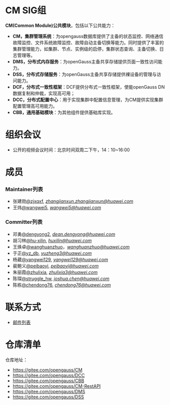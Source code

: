 # CM SIG组

**CM(Common Module)公共模块**，包括以下公共能力：
- **CM，集群管理系统**：为opengauss数据库提供了主备的状态监控、网络通信故障监控、文件系统故障监控、故障自动主备切换等能力。同时提供了丰富的集群管理能力，如集群、节点、实例级的启停，集群状态查询、主备切换、日志管理等。
- **DMS，分布式内存服务**：为openGauss主备共享存储提供页面一致性访问能力。
- **DSS，分布式存储服务**：为openGauss主备共享存储提供裸设备的管理与访问能力。
- **DCF，分布式一致性框架**：DCF提供分布式一致性框架，使能openGauss DN数据复制和仲裁，实现高可用；
- **DCC，分布式配置中心**：用于实现集群中配置信息管理，为CM提供实现集群配置管理高可用能力。
- **CBB，通用基础模块**：为其他组件提供基础库实现。

# 组织会议

- 公开的视频会议时间：北京时间双周二下午，14：10~16:00

# 成员

### Maintainer列表

- 张建勋[@zjxqxf](https://gitee.com/zjxqxf), *zhangjianxun.zhangjianxun@huawei.com*
- 王炜[@wangwei5](https://gitee.com/wangwei5), *wangwei5@huawei.com*


### Committer列表

  - 邓勇[@dengyong2](https://gitee.com/dengyong2), *dean.dengyong@huawei.com*
  - 胡习林[@hu-xilin](https://gitee.com/hu-xilin), *huxilin@huawei.com*
  - 王焕卓[@wanghuanzhuo](https://gitee.com/wanghuanzhuo)，*wanghuanzhuo@huawei.com*
  - 于正[@yz_db](https://gitee.com/yz_db), *yuzheng3@huawei.com*
  - 杨葳[@yangwei129](https://gitee.com/yangwei129), *yangwei129@huawei.com*
  - 裴鲍义[@peibaoyi](https://gitee.com/peibaoyi), *peibaoyi@huawei.com*
  - 朱丽霞[@zhulixia](https://gitee.com/zhulixia), *zhulixia3@huawei.com*
  - 陈琛[@struggle_hw](https://gitee.com/struggle_hw), *joshua.chen@huawei.com*
  - 陈栋[@chendong76](https://gitee.com/chendong76), *chendong76@huawei.com*

# 联系方式

- [邮件列表](https://mailweb.opengauss.org/postorius/lists/cm.opengauss.org/)

# 仓库清单

仓库地址：

- https://gitee.com/opengauss/CM
- https://gitee.com/opengauss/DCC
- https://gitee.com/opengauss/CBB
- https://gitee.com/opengauss/CM-RestAPI
- https://gitee.com/opengauss/DMS
- https://gitee.com/opengauss/DSS
